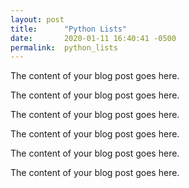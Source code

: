 ```yaml
---
layout: post
title:      "Python Lists"
date:       2020-01-11 16:40:41 -0500
permalink:  python_lists
---
```



The content of your blog post goes here.

The content of your blog post goes here.


The content of your blog post goes here.

The content of your blog post goes here.

The content of your blog post goes here.

The content of your blog post goes here.
